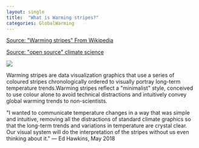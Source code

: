 ```yaml
---
layout: single
title:  "What is Warming stripes?"
categories: GlobalWarming
---
```


[Source: "Warming stripes" From Wikipedia](https://en.wikipedia.org/wiki/Warming_stripes)

[Source: "open source" climate science](https://www.climate-lab-book.ac.uk/warming-stripes/)

![](https://www.climatecentral.org/_next/image?url=https%3A%2F%2Fimages.ctfassets.net%2Fcxgxgstp8r5d%2Fcm-875-graphic-global-warming-stripes%2F868a5f842ef8fd263f7f81d049df2272%2F20222021GlobalTemps_Stripes_en_title_lg.jpg&w=1200&q=75)

Warming stripes are data visualization graphics that use a series of coloured stripes chronologically ordered to visually portray long-term temperature trends.Warming stripes reflect a "minimalist" style, conceived to use colour alone to avoid technical distractions and intuitively convey global warming trends to non-scientists.

"I wanted to communicate temperature changes in a way that was simple and intuitive, removing all the distractions of standard climate graphics so that the long-term trends and variations in temperature are crystal clear. Our visual system will do the interpretation of the stripes without us even thinking about it."
— Ed Hawkins, May 2018



